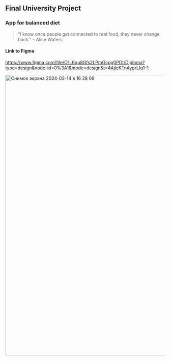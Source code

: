 ## Final University Project
### App for balanced diet
> “I know once people get connected to real food, they never change back.”
> – Alice Waters

#### Link to Figma
https://www.figma.com/file/O1L6qu8Gfs2LPmGcpg0PDt/Diploma?type=design&node-id=0%3A1&mode=design&t=4AjlcKTnAyprLIq1-1

<img width="882" alt="Снимок экрана 2024-02-14 в 16 28 09" src="https://github.com/aaivol/EquLibo/assets/100151145/2d118a73-d3ba-44f2-ae03-6a69395562f3">
